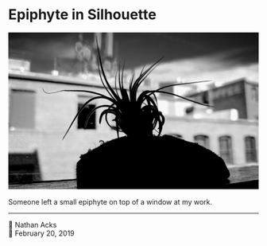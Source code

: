 # Epiphyte in Silhouette

![The silhouette of a small epiphyte](assets/2019-02-20-epiphyte-in-silhouette.webp)

Someone left a small epiphyte on top of a window at my work.

- - - -

<span aria-hidden="true">👤</span> Nathan Acks  
<span aria-hidden="true">📅</span> February 20, 2019
